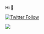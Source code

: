 Hi 👋

[![Twitter Follow](https://img.shields.io/twitter/follow/discoverscripts.svg?style=social&label=Follow)](https://twitter.com/hoseinshurabi) 

![](https://github-readme-stats.vercel.app/api/top-langs/?username=atxiii&theme=chartreuse-dark&hide_border=false&include_all_commits=true&count_private=true&layout=compact)
